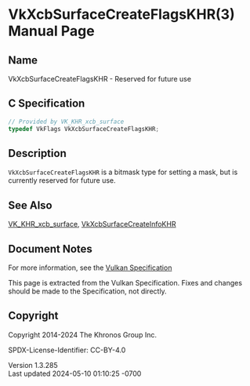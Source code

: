 # VkXcbSurfaceCreateFlagsKHR(3) Manual Page

## Name

VkXcbSurfaceCreateFlagsKHR - Reserved for future use



## <a href="#_c_specification" class="anchor"></a>C Specification

``` c
// Provided by VK_KHR_xcb_surface
typedef VkFlags VkXcbSurfaceCreateFlagsKHR;
```

## <a href="#_description" class="anchor"></a>Description

`VkXcbSurfaceCreateFlagsKHR` is a bitmask type for setting a mask, but
is currently reserved for future use.

## <a href="#_see_also" class="anchor"></a>See Also

[VK_KHR_xcb_surface](https://registry.khronos.org/vulkan/specs/1.3-extensions/man/html/VK_KHR_xcb_surface.html),
[VkXcbSurfaceCreateInfoKHR](https://registry.khronos.org/vulkan/specs/1.3-extensions/man/html/VkXcbSurfaceCreateInfoKHR.html)

## <a href="#_document_notes" class="anchor"></a>Document Notes

For more information, see the <a
href="https://registry.khronos.org/vulkan/specs/1.3-extensions/html/vkspec.html#VkXcbSurfaceCreateFlagsKHR"
target="_blank" rel="noopener">Vulkan Specification</a>

This page is extracted from the Vulkan Specification. Fixes and changes
should be made to the Specification, not directly.

## <a href="#_copyright" class="anchor"></a>Copyright

Copyright 2014-2024 The Khronos Group Inc.

SPDX-License-Identifier: CC-BY-4.0

Version 1.3.285  
Last updated 2024-05-10 01:10:25 -0700
